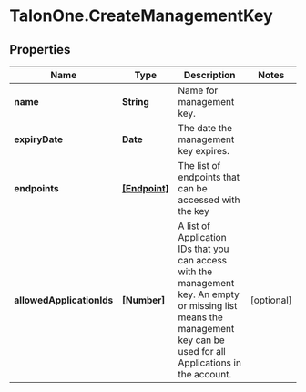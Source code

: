 # TalonOne.CreateManagementKey

## Properties

Name | Type | Description | Notes
------------ | ------------- | ------------- | -------------
**name** | **String** | Name for management key. | 
**expiryDate** | **Date** | The date the management key expires. | 
**endpoints** | [**[Endpoint]**](Endpoint.md) | The list of endpoints that can be accessed with the key | 
**allowedApplicationIds** | **[Number]** | A list of Application IDs that you can access with the management key. An empty or missing list means the management key can be used for all Applications in the account.  | [optional] 


